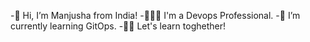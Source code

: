 -👋 Hi, I’m Manjusha from India!
-👩🏽‍💻 I'm a Devops Professional.
-🌱 I’m currently learning GitOps.
-🙌🏽 Let's learn toghether!
